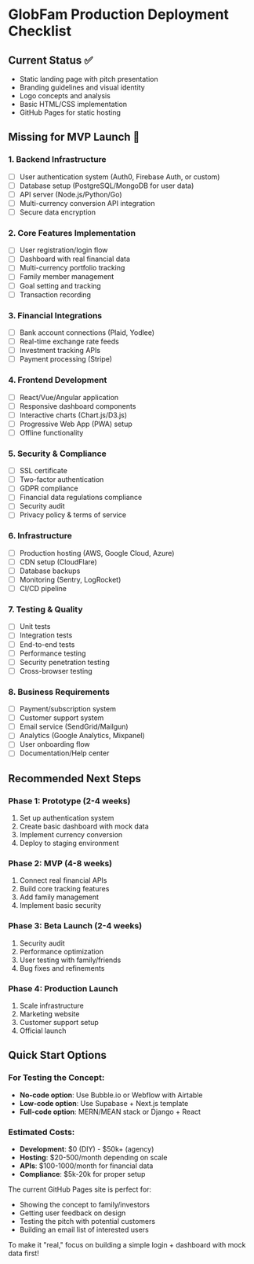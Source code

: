 # GlobFam Production Deployment Checklist

## Current Status ✅
- Static landing page with pitch presentation
- Branding guidelines and visual identity
- Logo concepts and analysis
- Basic HTML/CSS implementation
- GitHub Pages for static hosting

## Missing for MVP Launch 🚀

### 1. **Backend Infrastructure**
- [ ] User authentication system (Auth0, Firebase Auth, or custom)
- [ ] Database setup (PostgreSQL/MongoDB for user data)
- [ ] API server (Node.js/Python/Go)
- [ ] Multi-currency conversion API integration
- [ ] Secure data encryption

### 2. **Core Features Implementation**
- [ ] User registration/login flow
- [ ] Dashboard with real financial data
- [ ] Multi-currency portfolio tracking
- [ ] Family member management
- [ ] Goal setting and tracking
- [ ] Transaction recording

### 3. **Financial Integrations**
- [ ] Bank account connections (Plaid, Yodlee)
- [ ] Real-time exchange rate feeds
- [ ] Investment tracking APIs
- [ ] Payment processing (Stripe)

### 4. **Frontend Development**
- [ ] React/Vue/Angular application
- [ ] Responsive dashboard components
- [ ] Interactive charts (Chart.js/D3.js)
- [ ] Progressive Web App (PWA) setup
- [ ] Offline functionality

### 5. **Security & Compliance**
- [ ] SSL certificate
- [ ] Two-factor authentication
- [ ] GDPR compliance
- [ ] Financial data regulations compliance
- [ ] Security audit
- [ ] Privacy policy & terms of service

### 6. **Infrastructure**
- [ ] Production hosting (AWS, Google Cloud, Azure)
- [ ] CDN setup (CloudFlare)
- [ ] Database backups
- [ ] Monitoring (Sentry, LogRocket)
- [ ] CI/CD pipeline

### 7. **Testing & Quality**
- [ ] Unit tests
- [ ] Integration tests
- [ ] End-to-end tests
- [ ] Performance testing
- [ ] Security penetration testing
- [ ] Cross-browser testing

### 8. **Business Requirements**
- [ ] Payment/subscription system
- [ ] Customer support system
- [ ] Email service (SendGrid/Mailgun)
- [ ] Analytics (Google Analytics, Mixpanel)
- [ ] User onboarding flow
- [ ] Documentation/Help center

## Recommended Next Steps

### Phase 1: Prototype (2-4 weeks)
1. Set up authentication system
2. Create basic dashboard with mock data
3. Implement currency conversion
4. Deploy to staging environment

### Phase 2: MVP (4-8 weeks)
1. Connect real financial APIs
2. Build core tracking features
3. Add family management
4. Implement basic security

### Phase 3: Beta Launch (2-4 weeks)
1. Security audit
2. Performance optimization
3. User testing with family/friends
4. Bug fixes and refinements

### Phase 4: Production Launch
1. Scale infrastructure
2. Marketing website
3. Customer support setup
4. Official launch

## Quick Start Options

### For Testing the Concept:
- **No-code option**: Use Bubble.io or Webflow with Airtable
- **Low-code option**: Use Supabase + Next.js template
- **Full-code option**: MERN/MEAN stack or Django + React

### Estimated Costs:
- **Development**: $0 (DIY) - $50k+ (agency)
- **Hosting**: $20-500/month depending on scale
- **APIs**: $100-1000/month for financial data
- **Compliance**: $5k-20k for proper setup

The current GitHub Pages site is perfect for:
- Showing the concept to family/investors
- Getting user feedback on design
- Testing the pitch with potential customers
- Building an email list of interested users

To make it "real," focus on building a simple login + dashboard with mock data first!